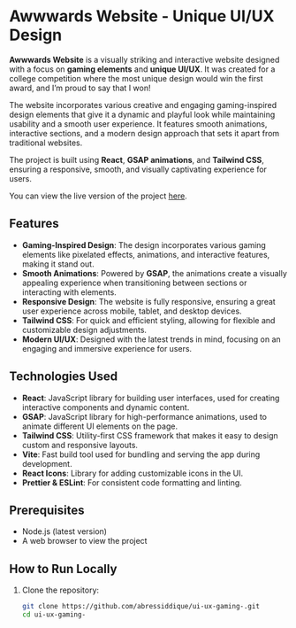 

# Awwwards Website - Unique UI/UX Design

**Awwwards Website** is a visually striking and interactive website designed with a focus on **gaming elements** and **unique UI/UX**. It was created for a college competition where the most unique design would win the first award, and I’m proud to say that I won!

The website incorporates various creative and engaging gaming-inspired design elements that give it a dynamic and playful look while maintaining usability and a smooth user experience. It features smooth animations, interactive sections, and a modern design approach that sets it apart from traditional websites.

The project is built using **React**, **GSAP animations**, and **Tailwind CSS**, ensuring a responsive, smooth, and visually captivating experience for users.

You can view the live version of the project [here](https://abressiddique.github.io/ui-ux-gaming-/).

## Features

- **Gaming-Inspired Design**: The design incorporates various gaming elements like pixelated effects, animations, and interactive features, making it stand out.
- **Smooth Animations**: Powered by **GSAP**, the animations create a visually appealing experience when transitioning between sections or interacting with elements.
- **Responsive Design**: The website is fully responsive, ensuring a great user experience across mobile, tablet, and desktop devices.
- **Tailwind CSS**: For quick and efficient styling, allowing for flexible and customizable design adjustments.
- **Modern UI/UX**: Designed with the latest trends in mind, focusing on an engaging and immersive experience for users.

## Technologies Used

- **React**: JavaScript library for building user interfaces, used for creating interactive components and dynamic content.
- **GSAP**: JavaScript library for high-performance animations, used to animate different UI elements on the page.
- **Tailwind CSS**: Utility-first CSS framework that makes it easy to design custom and responsive layouts.
- **Vite**: Fast build tool used for bundling and serving the app during development.
- **React Icons**: Library for adding customizable icons in the UI.
- **Prettier & ESLint**: For consistent code formatting and linting.

## Prerequisites

- Node.js (latest version)
- A web browser to view the project

## How to Run Locally

1. Clone the repository:

   ```bash
   git clone https://github.com/abressiddique/ui-ux-gaming-.git
   cd ui-ux-gaming-
